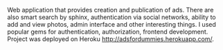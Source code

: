 Web application that provides creation and publication of ads. There are also smart search by sphinx, authentication via social networks, ability to add and view photos, admin interface and other interesting things. I used popular gems for authentication, authorization, frontend development. Project was deployed on Heroku http://adsfordummies.herokuapp.com/.
